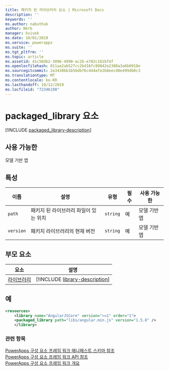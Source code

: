 ```yaml
---
title: 패키지 된 라이브러리 요소 | Microsoft Docs
description: ''
keywords: ''
ms.author: nabuthuk
author: Nkrb
manager: kvivek
ms.date: 10/01/2019
ms.service: powerapps
ms.suite: ''
ms.tgt_pltfrm: ''
ms.topic: article
ms.assetid: 41c50db2-3096-4990-ac2b-e702c161bf4f
ms.openlocfilehash: 011aa2ab527cc2bd16fc99842e2388a3a6b0918e
ms.sourcegitcommit: 2a3430bb1b56dbf6c444afe2b8eecd0e499db0c3
ms.translationtype: MT
ms.contentlocale: ko-KR
ms.lasthandoff: 10/12/2019
ms.locfileid: "72346190"
---
```

# <a name="packaged_library-element"></a>packaged_library 요소

[!INCLUDE [packaged_library-description](includes/packaged_library-description.md)]

## <a name="available-for"></a>사용 가능한

모델 기반 앱

## <a name="attributes"></a>특성

|이름|설명|유형|필수|사용 가능한|
|--|--|--|--|-------|
|`path`|패키지 된 라이브러리 파일이 있는 위치|`string`|예|모델 기반 앱|
|`version`|패키지 라이브러리의 현재 버전|`string`|예|모델 기반 앱|

## <a name="parent-elements"></a>부모 요소

|요소|설명|
|--|--|
|[라이브러리](library.md)|[!INCLUDE [library-description](includes/library-description.md)]|

## <a name="example"></a>예

```xml
<resources>
    <library name="AngularJSCore" version=">=1" order="1">
    <packaged_library path="libs/angular.min.js" version="1.5.8" />
    </library>
```

### <a name="related-topics"></a>관련 항목

[PowerApps 구성 요소 프레임 워크 매니페스트 스키마 참조](index.md)<br/>
[PowerApps 구성 요소 프레임 워크 API 참조](../reference/index.md)<br/>
[PowerApps 구성 요소 프레임 워크 개요](../overview.md)
